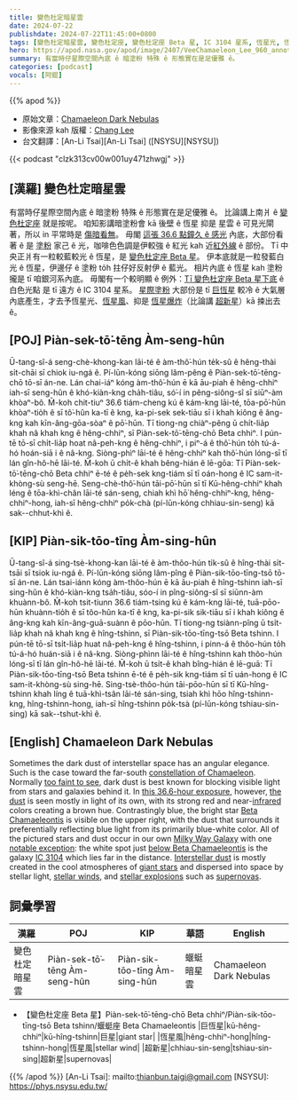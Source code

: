 ```yaml
---
title: 變色杜定暗星雲
date: 2024-07-22
publishdate: 2024-07-22T11:45:00+0800
tags: [變色杜定暗星雲, 變色杜定座, 變色杜定座 Beta 星, IC 3104 星系, 恆星光, 恆星風, 超新星, 巨恆星]
hero: https://apod.nasa.gov/apod/image/2407/VeeChamaeleon_Lee_960_annotated.jpg
summary: 有當時仔星際空間內底 ê 暗塗粉 特殊 ê 形態實在是足優雅 ê。
categories: [podcast]
vocals: [阿錕]
---
```


{{% apod %}}

- 原始文章：[Chamaeleon Dark Nebulas](https://apod.nasa.gov/apod/ap240722.html)
- 影像來源 kah 版權：[Chang Lee](https://www.astrobin.com/users/Chang-Lee/)
- 台文翻譯：[An-Li Tsai][An-Li Tsai] ([NSYSU][NSYSU])

{{< podcast "clzk313cv00w001uy471zhwgj" >}}

## [漢羅] 變色杜定暗星雲
有當時仔星際空間內底 ê 暗塗粉 特殊 ê 形態實在是足優雅 ê。
比論講上南爿 ê [變色杜定座][constellation of Chamaeleon] 就是按呢。
咱知影講暗塗粉會 kā 後壁 ê 恆星 抑是 星雲 ê 可見光閘著，所以 in 平常時是 [傷暗看無][too faint to see]。
毋閣 [這張 36.6 點鐘久 ê 感光][this 36.6-hour exposure] 內底，大部份看著 ê 是 [塗粉][the dust] 家己 ê 光，咖啡色色調是伊較強 ê 紅光 kah 近[紅外線][infrared] ê 部份。
Tī 中央正爿有一粒較藍較光 ê 恆星，是 [變色杜定座 Beta 星][Beta Chamaeleontis]。
伊本底就是一粒發藍白光 ê 恆星，伊邊仔 ê 塗粉 to̍h 拄仔好反射伊 ê 藍光。
相片內底 ê 恆星 kah 塗粉 攏是 tī 咱銀河系內底。
毋閣有一个較明顯 ê 例外：[Tī 變色杜定座 Beta 星下底][below Beta Chamaeleontis] ê 白色光點 是 tī 遠方 ê IC 3104 星系。
[星際塗粉][Interstellar dust] 大部份是 tī [巨恆星][giant stars] 較冷 ê 大氣層內底產生，才去予恆星光、[恆星風][stellar winds]、抑是 [恆星爆炸][stellar explosions]（比論講 [超新星][supernovas]）kā 捒出去 ê。

## [POJ] Piàn-sek-tō͘-tēng Àm-seng-hûn
Ū-tang-sî-á seng-chè-khong-kan lāi-té ê àm-thô͘-hún te̍k-sû ê hêng-thài si̍t-chāi sī chiok iu-ngá ê.
Pí-lūn-kóng siōng lâm-pêng ê Piàn-sek-tō͘-tēng-chō tō-sī án-ne.
Lán chai-iáⁿ kóng àm-thô͘-hún ē kā āu-piah ê hêng-chhiⁿ iah-sī seng-hûn ê khó-kiàn-kng cha̍h-tiâu, só͘-í in pêng-siông-sî sī siūⁿ-àm khòaⁿ-bô.
M̄-koh chit-tiuⁿ 36.6 tiám-cheng kú ê kám-kng lāi-té, tōa-pō͘-hūn khòaⁿ-tio̍h ê sī tô͘-hûn ka-tī ê kng, ka-pi-sek sek-tiāu sī i khah kiông ê âng-kng kah kīn-âng-gōa-sòaⁿ ê pō͘-hūn.
Tī tiong-ng chiàⁿ-pêng ū chi̍t-lia̍p khah nâ khah kng ê hêng-chhiⁿ, sī Piàn-sek-tō͘-tēng-chō Beta chhiⁿ.
I pún-tē tō-sī chi̍t-lia̍p hoat nâ-peh-kng ê hêng-chhiⁿ, i piⁿ-á ê thô͘-hún to̍h tú-á-hó hoán-siā i ê nâ-kng.
Siòng-phìⁿ lāi-té ê hêng-chhiⁿ kah thô͘-hún lóng-sī tī lán gîn-hô-hē lāi-té.
M̄-koh ū chi̍t-ê khah bêng-hián ê lē-gōa: Tī Piàn-sek-tō͘-tēng-chō Beta chhiⁿ ē-té ê pe̍h-sek kng-tiám sī tī oán-hong ê IC sam-it-khòng-sù seng-hē.
Seng-chè-thô͘-hún tāi-pō͘-hūn sī tī Kū-hêng-chhiⁿ khah léng ê tōa-khì-chân lāi-té sán-seng, chiah khì hō͘ hêng-chhiⁿ-kng, hêng-chhiⁿ-hong, iah-sī hêng-chhiⁿ po̍k-chà (pí-lūn-kóng chhiau-sin-seng) kā sak--chhut-khì ê.

## [KIP] Piàn-sik-tōo-tīng Àm-sing-hûn
Ū-tang-sî-á sing-tsè-khong-kan lāi-té ê àm-thôo-hún ti̍k-sû ê hîng-thài si̍t-tsāi sī tsiok iu-ngá ê.
Pí-lūn-kóng siōng lâm-pîng ê Piàn-sik-tōo-tīng-tsō tō-sī án-ne.
Lán tsai-iánn kóng àm-thôo-hún ē kā āu-piah ê hîng-tshinn iah-sī sing-hûn ê khó-kiàn-kng tsa̍h-tiâu, sóo-í in pîng-siông-sî sī siūnn-àm khuànn-bô.
M̄-koh tsit-tiunn 36.6 tiám-tsing kú ê kám-kng lāi-té, tuā-pōo-hūn khuànn-tio̍h ê sī tôo-hûn ka-tī ê kng, ka-pi-sik sik-tiāu sī i khah kiông ê âng-kng kah kīn-âng-guā-suànn ê pōo-hūn.
Tī tiong-ng tsiànn-pîng ū tsi̍t-lia̍p khah nâ khah kng ê hîng-tshinn, sī Piàn-sik-tōo-tīng-tsō Beta tshinn.
I pún-tē tō-sī tsi̍t-lia̍p huat nâ-peh-kng ê hîng-tshinn, i pinn-á ê thôo-hún to̍h tú-á-hó huán-siā i ê nâ-kng.
Siòng-phìnn lāi-té ê hîng-tshinn kah thôo-hún lóng-sī tī lán gîn-hô-hē lāi-té.
M̄-koh ū tsi̍t-ê khah bîng-hián ê lē-guā: Tī Piàn-sik-tōo-tīng-tsō Beta tshinn ē-té ê pe̍h-sik kng-tiám sī tī uán-hong ê IC sam-it-khòng-sù sing-hē.
Sing-tsè-thôo-hún tāi-pōo-hūn sī tī Kū-hîng-tshinn khah líng ê tuā-khì-tsân lāi-té sán-sing, tsiah khì hōo hîng-tshinn-kng, hîng-tshinn-hong, iah-sī hîng-tshinn po̍k-tsà (pí-lūn-kóng tshiau-sin-sing) kā sak--tshut-khì ê.

## [English] Chamaeleon Dark Nebulas
Sometimes the dark dust of interstellar space has an angular elegance.
Such is the case toward the far-south [constellation of Chamaeleon][constellation of Chamaeleon].
Normally [too faint to see][too faint to see], dark dust is best known for blocking visible light from stars and galaxies behind it.
In [this 36.6-hour exposure][this 36.6-hour exposure], however, [the dust][the dust] is seen mostly in light of its own, with its strong red and near-[infrared][infrared] colors creating a brown hue.
Contrastingly blue, the bright star [Beta Chamaeleontis][Beta Chamaeleontis] is visible on the upper right, with the dust that surrounds it preferentially reflecting blue light from its primarily blue-white color.
All of the pictured stars and dust occur in our own [Milky Way Galaxy][Milky Way Galaxy] with one [notable exception][notable exception]: the white spot just [below Beta Chamaeleontis][below Beta Chamaeleontis] is the galaxy [IC 3104][IC 3104] which lies far in the distance.
[Interstellar dust][Interstellar dust] is mostly created in the cool atmospheres of [giant stars][giant stars] and dispersed into space by stellar light, [stellar winds][stellar winds], and [stellar explosions][stellar explosions] such as [supernovas][supernovas].

## 詞彙學習

|漢羅|POJ|KIP|華語|English|
|-|-|-|-|-|
|變色杜定暗星雲|Piàn-sek-tō͘-tēng Àm-seng-hûn|Piàn-sik-tōo-tīng Àm-sing-hûn|蝘蜓暗星雲|Chamaeleon Dark Nebulas|
- 【變色杜定座 Beta 星】Piàn-sek-tō͘-tēng-chō Beta chhiⁿ/Piàn-sik-tōo-tīng-tsō Beta tshinn/蝘蜓座 Beta Chamaeleontis
|巨恆星|kū-hêng-chhiⁿ|kū-hîng-tshinn|巨星|giant star|
|恆星風|hêng-chhiⁿ-hong|hîng-tshinn-hong|恆星風|stellar wind|
|超新星|chhiau-sin-seng|tshiau-sin-sing|超新星|supernovas|

{{% /apod %}}
[An-Li Tsai]: mailto:thianbun.taigi@gmail.com
[NSYSU]: https://phys.nsysu.edu.tw/

[copyright]: https://apod.nasa.gov/apod/fap/lib/about_apod.html#srapply
[License3]: https://creativecommons.org/licenses/by/3.0/
[License2]:https://creativecommons.org/licenses/by-nc-nd/2.0/

[constellation of Chamaeleon]:https://en.wikipedia.org/wiki/Chamaeleon
[too faint to see]:https://apod.nasa.gov/apod/ap180628.html
[this 36.6-hour exposure]:https://www.astrobin.com/rlr0m9/
[the dust]:https://www.flickr.com/photos/hiroc/47807534932
[infrared]:https://science.nasa.gov/ems/07_infraredwaves
[Beta Chamaeleontis]:https://en.wikipedia.org/wiki/Beta_Chamaeleontis
[Milky Way Galaxy]:https://science.nasa.gov/resource/the-milky-way-galaxy/
[notable exception]:https://static.onecms.io/wp-content/uploads/sites/20/2021/09/28/startled-cat-5.jpg
[below Beta Chamaeleontis]:http://www.werbeagentur.org/oldwexi/gallery.html
[IC 3104]:https://theskylive.com/sky/deepsky/ic3104-object
[Interstellar dust]:https://astronomy.swin.edu.au/cosmos/d/Dust+Grain
[giant stars]:https://en.wikipedia.org/wiki/Red_giant
[stellar winds]:https://apod.nasa.gov/apod/ap000318.html
[stellar explosions]:https://en.wikipedia.org/wiki/List_of_stellar_explosion_types
[supernovas]:https://www.science.org/content/article/interstellar-dust-may-come-supernovae-after-all
